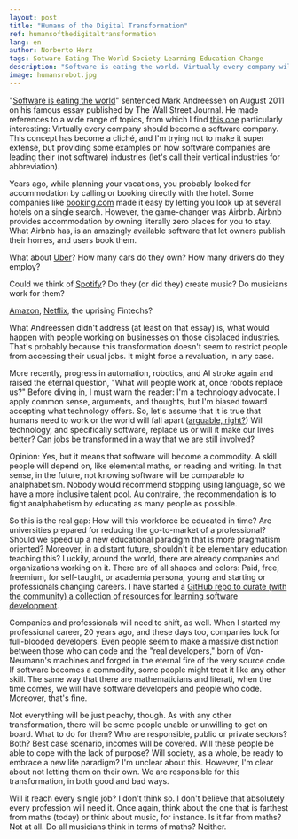 ```yaml
---
layout: post
title: "Humans of the Digital Transformation"
ref: humansofthedigitaltransformation
lang: en
author: Norberto Herz
tags: Sotware Eating The World Society Learning Education Change
description: "Software is eating the world. Virtually every company will be a Software Company. How will this impact the non-software workforce?"
image: humansrobot.jpg
---
```


"[Software is eating the world](https://www.wsj.com/articles/SB10001424053111903480904576512250915629460)" sentenced Mark Andreessen on August 2011 on his famous essay published by The Wall Street Journal. He made references to a wide range of topics, from which I find [this one](https://techcrunch.com/2016/06/07/software-is-eating-the-world-5-years-later/) particularly interesting: Virtually every company should become a software company. This concept has become a cliché, and I'm trying not to make it super extense, but providing some examples on how software companies are leading their (not software) industries (let's call their vertical industries for abbreviation).


<!--MORE-->

Years ago, while planning your vacations, you probably looked for accommodation by calling or booking directly with the hotel. Some companies like [booking.com](http://booking.com) made it easy by letting you look up at several hotels on a single search. However, the game-changer was Airbnb. Airbnb provides accommodation by owning literally zero places for you to stay. What Airbnb has, is an amazingly available software that let owners publish their homes, and users book them.

What about [Uber](http://uber.com)? How many cars do they own? How many drivers do they employ?

Could we think of [Spotify](http://spotify.com)? Do they (or did they) create music? Do musicians work for them?

[Amazon](http://amazon.com), [Netflix](http://netflix.com), the uprising Fintechs?

What Andreessen didn't address (at least on that essay) is, what would happen with people working on businesses on those displaced industries. That's probably because this transformation doesn't seem to restrict people from accessing their usual jobs. It might force a revaluation, in any case.

More recently, progress in automation, robotics, and AI stroke again and raised the eternal question, "What will people work at, once robots replace us?" Before diving in, I must warn the reader: I'm a technology advocate. I apply common sense, arguments, and thoughts, but I'm biased toward accepting what technology offers. So, let's assume that it is true that humans need to work or the world will fall apart ([arguable, right?](https://en.wikipedia.org/wiki/Basic_income)) Will technology, and specifically software, replace us or will it make our lives better? Can jobs be transformed in a way that we are still involved?

Opinion: Yes, but it means that software will become a commodity. A skill people will depend on, like elemental maths, or reading and writing. In that sense, in the future, not knowing software will be comparable to analphabetism. Nobody would recommend stopping using language, so we have a more inclusive talent pool. Au contraire, the recommendation is to fight analphabetism by educating as many people as possible.

So this is the real gap: How will this workforce be educated in time? Are universities prepared for reducing the go-to-market of a professional? Should we speed up a new educational paradigm that is more pragmatism oriented? Moreover, in a distant future, shouldn't it be elementary education teaching this? Luckily, around the world, there are already companies and organizations working on it. There are of all shapes and colors: Paid, free, freemium, for self-taught, or academia persona, young and starting or professionals changing careers. I have started a [GitHub repo to curate (with the community) a collection of resources for learning software development](https://github.com/ourbit/educational-resources).

Companies and professionals will need to shift, as well. When I started my professional career, 20 years ago, and these days too, companies look for full-blooded developers. Even people seem to make a massive distinction between those who can code and the "real developers," born of Von-Neumann's machines and forged in the eternal fire of the very source code. If software becomes a commodity, some people might treat it like any other skill. The same way that there are mathematicians and literati, when the time comes, we will have software developers and people who code. Moreover, that's fine.

Not everything will be just peachy, though. As with any other transformation, there will be some people unable or unwilling to get on board. What to do for them? Who are responsible, public or private sectors? Both? Best case scenario, incomes will be covered. Will these people be able to cope with the lack of purpose? Will society, as a whole, be ready to embrace a new life paradigm? I'm unclear about this. However, I'm clear about not letting them on their own. We are responsible for this transformation, in both good and bad ways.

Will it reach every single job? I don't think so. I don't believe that absolutely every profession will need it. Once again, think about the one that is farthest from maths (today) or think about music, for instance. Is it far from maths? Not at all. Do all musicians think in terms of maths? Neither.
